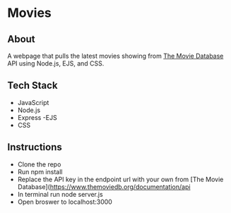 # Movies

## About

A webpage that pulls the latest movies showing from [The Movie Database](https://www.themoviedb.org/documentation/api) API using Node.js, EJS, and CSS.

## Tech Stack

- JavaScript
- Node.js
- Express
 -EJS
- CSS

## Instructions

- Clone the repo
- Run npm install
- Replace the API key in the endpoint url with your own from [The Movie Database](https://www.themoviedb.org/documentation/api
- In terminal run node server.js
- Open broswer to localhost:3000
